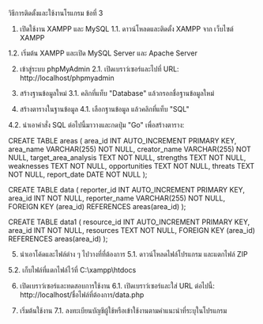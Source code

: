 วิธีการติดตั้งและใช้งานโรแกรม ข้อที่ 3
1. เปิดใช้งาน XAMPP และ MySQL
1.1. ดาวน์โหลดและติดตั้ง XAMPP จาก เว็บไซต์ XAMPP

1.2. เริ่มต้น XAMPP และเปิด MySQL Server และ Apache Server

2. เข้าสู่ระบบ phpMyAdmin
2.1. เปิดเบราว์เซอร์และไปที่ URL: http://localhost/phpmyadmin

3. สร้างฐานข้อมูลใหม่
3.1. คลิกที่แท็บ "Database" แล้วกรอกชื่อฐานข้อมูลใหม่

4. สร้างตารางในฐานข้อมูล
4.1. เลือกฐานข้อมูล แล้วคลิกที่แท็บ "SQL"

4.2. นำเอาคำสั่ง SQL ต่อไปนี้มาวางและกดปุ่ม "Go" เพื่อสร้างตาราง:

CREATE TABLE areas (
    area_id INT AUTO_INCREMENT PRIMARY KEY,
    area_name VARCHAR(255) NOT NULL,
    creator_name VARCHAR(255) NOT NULL,
    target_area_analysis TEXT NOT NULL,
    strengths TEXT NOT NULL,
    weaknesses TEXT NOT NULL,
    opportunities TEXT NOT NULL,
    threats TEXT NOT NULL,
    report_date DATE NOT NULL
);

CREATE TABLE data (
    reporter_id INT AUTO_INCREMENT PRIMARY KEY,
    area_id INT NOT NULL,
    reporter_name VARCHAR(255) NOT NULL,
    FOREIGN KEY (area_id) REFERENCES areas(area_id)
);

CREATE TABLE data1 (
    resource_id INT AUTO_INCREMENT PRIMARY KEY,
    area_id INT NOT NULL,
    resources TEXT NOT NULL,
    FOREIGN KEY (area_id) REFERENCES areas(area_id)
);

5. นำเอาโค้ดและไฟล์ต่าง ๆ ไปวางที่ที่ต้องการ
5.1. ดาวน์โหลดไฟล์โปรแกรม และแตกไฟล์ ZIP

5.2. เก็บไฟล์ที่แตกไฟล์ไว้ที่ C:\xampp\htdocs

6. เปิดเบราว์เซอร์และทดสอบการใช้งาน
6.1. เปิดเบราว์เซอร์และใส่ URL ต่อไปนี้: http://localhost/ชื่อไฟล์ที่ต้องการ/data.php

7. เริ่มต้นใช้งาน
7.1. ลงทะเบียนบัญชีผู้ใช้หรือเข้าใช้งานตามคำแนะนำที่ระบุในโปรแกรม
